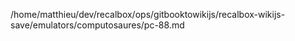 /home/matthieu/dev/recalbox/ops/gitbooktowikijs/recalbox-wikijs-save/emulators/computosaures/pc-88.md